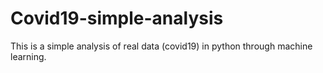 # Covid19-simple-analysis

This is a simple analysis of real data (covid19) in python through machine learning.  
